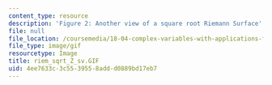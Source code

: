 ```yaml
---
content_type: resource
description: 'Figure 2: Another view of a square root Riemann Surface'
file: null
file_location: /coursemedia/18-04-complex-variables-with-applications-fall-1999/4ee7633c3c5539558addd0889bd17eb7_riem_sqrt_Z_sv.GIF
file_type: image/gif
resourcetype: Image
title: riem_sqrt_Z_sv.GIF
uid: 4ee7633c-3c55-3955-8add-d0889bd17eb7
---
```

